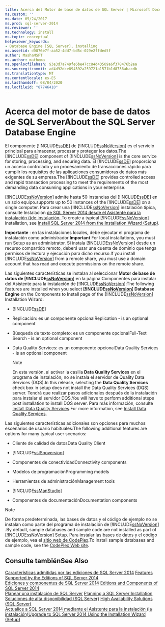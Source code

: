 ```yaml
---
title: Acerca del Motor de base de datos de SQL Server | Microsoft Docs
ms.custom: ''
ms.date: 05/24/2017
ms.prod: sql-server-2014
ms.reviewer: ''
ms.technology: install
ms.topic: conceptual
helpviewer_keywords:
- Database Engine [SQL Server], installing
ms.assetid: d0876e7f-aa52-4dd7-bd5c-029e2ffded5f
author: MashaMSFT
ms.author: mathoma
ms.openlocfilehash: 93e3d7a749fe6be47cc84d43509a6f378476b2ea
ms.sourcegitcommit: ad4d92dce894592a259721a1571b1d8736abacdb
ms.translationtype: MT
ms.contentlocale: es-ES
ms.lasthandoff: 08/04/2020
ms.locfileid: "87746410"
---
```

# <a name="about-the-sql-server-database-engine"></a><span data-ttu-id="d86d3-102">Acerca del motor de base de datos de SQL Server</span><span class="sxs-lookup"><span data-stu-id="d86d3-102">About the SQL Server Database Engine</span></span>
  <span data-ttu-id="d86d3-103">El componente [!INCLUDE[ssDE](../../includes/ssde-md.md)] de [!INCLUDE[ssNoVersion](../../includes/ssnoversion-md.md)] es el servicio principal para almacenar, procesar y proteger los datos.</span><span class="sxs-lookup"><span data-stu-id="d86d3-103">The [!INCLUDE[ssDE](../../includes/ssde-md.md)] component of [!INCLUDE[ssNoVersion](../../includes/ssnoversion-md.md)] is the core service for storing, processing, and securing data.</span></span> <span data-ttu-id="d86d3-104">El [!INCLUDE[ssDE](../../includes/ssde-md.md)] proporciona un acceso controlado y un procesamiento de transacciones rápido para cumplir los requisitos de las aplicaciones consumidoras de datos más exigentes de su empresa.</span><span class="sxs-lookup"><span data-stu-id="d86d3-104">The [!INCLUDE[ssDE](../../includes/ssde-md.md)] provides controlled access and rapid transaction processing to meet the requirements of the most demanding data consuming applications in your enterprise.</span></span>  
  
 [!INCLUDE[ssNoVersion](../../includes/ssnoversion-md.md)] <span data-ttu-id="d86d3-105">admite hasta 50 instancias del [!INCLUDE[ssDE](../../includes/ssde-md.md)] en un solo equipo.</span><span class="sxs-lookup"><span data-stu-id="d86d3-105">supports up to 50 instances of the [!INCLUDE[ssDE](../../includes/ssde-md.md)] on a single computer.</span></span> <span data-ttu-id="d86d3-106">Para crear una [!INCLUDE[ssNoVersion](../../includes/ssnoversion-md.md)] instalación típica, consulte Instalación [de SQL Server 2014 desde el Asistente para la instalación &#40;&#41;de instalación ](install-sql-server-from-the-installation-wizard-setup.md).</span><span class="sxs-lookup"><span data-stu-id="d86d3-106">To create a typical [!INCLUDE[ssNoVersion](../../includes/ssnoversion-md.md)] installation, see [Install SQL Server 2014 from the Installation Wizard &#40;Setup&#41;](install-sql-server-from-the-installation-wizard-setup.md).</span></span>  
  
 <span data-ttu-id="d86d3-107">**Importante** : en las instalaciones locales, debe ejecutar el programa de instalación como administrador.</span><span class="sxs-lookup"><span data-stu-id="d86d3-107">**Important** For local installations, you must run Setup as an administrator.</span></span> <span data-ttu-id="d86d3-108">Si instala [!INCLUDE[ssNoVersion](../../includes/ssnoversion-md.md)] desde un recurso compartido remoto, deberá usar una cuenta de dominio que tenga permisos de lectura y ejecución para dicho recurso.</span><span class="sxs-lookup"><span data-stu-id="d86d3-108">If you install [!INCLUDE[ssNoVersion](../../includes/ssnoversion-md.md)] from a remote share, you must use a domain account that has read and execute permissions on the remote share.</span></span>  
  
 <span data-ttu-id="d86d3-109">Las siguientes características se instalan al seleccionar **Motor de base de datos de [!INCLUDE[ssNoVersion](../../includes/ssnoversion-md.md)]** en la página Componentes para instalar del Asistente para la instalación de [!INCLUDE[ssNoVersion](../../includes/ssnoversion-md.md)]:</span><span class="sxs-lookup"><span data-stu-id="d86d3-109">The following features are installed when you select **[!INCLUDE[ssNoVersion](../../includes/ssnoversion-md.md)] Database Engine** on the Components to Install page of the [!INCLUDE[ssNoVersion](../../includes/ssnoversion-md.md)] Installation Wizard:</span></span>  
  
-   [!INCLUDE[ssDE](../../includes/ssde-md.md)]  
  
-   <span data-ttu-id="d86d3-110">Replicación: es un componente opcional</span><span class="sxs-lookup"><span data-stu-id="d86d3-110">Replication - is an optional component</span></span>  
  
-   <span data-ttu-id="d86d3-111">Búsqueda de texto completo: es un componente opcional</span><span class="sxs-lookup"><span data-stu-id="d86d3-111">Full-Text Search - is an optional component</span></span>  
  
-   <span data-ttu-id="d86d3-112">Data Quality Services: es un componente opcional</span><span class="sxs-lookup"><span data-stu-id="d86d3-112">Data Quality Services - is an optional component</span></span>  
  
    > [!NOTE]  
    >  <span data-ttu-id="d86d3-113">En esta versión, al activar la casilla **Data Quality Services** en el programa de instalación, no se instala el servidor de Quality Data Services (DQS).</span><span class="sxs-lookup"><span data-stu-id="d86d3-113">In this release, selecting the **Data Quality Services** check box in setup does not install the Data Quality Services (DQS) server.</span></span> <span data-ttu-id="d86d3-114">Tendrá que realizar pasos adicionales después de la instalación para instalar el servidor DQS.</span><span class="sxs-lookup"><span data-stu-id="d86d3-114">You will have to perform additional steps post installation to install DQS server.</span></span> <span data-ttu-id="d86d3-115">Para más información, consulte [Install Data Quality Services](../../data-quality-services/install-windows/install-data-quality-services.md).</span><span class="sxs-lookup"><span data-stu-id="d86d3-115">For more information, see [Install Data Quality Services](../../data-quality-services/install-windows/install-data-quality-services.md).</span></span>  
  
 <span data-ttu-id="d86d3-116">Las siguientes características adicionales son opciones para muchos escenarios de usuario habituales:</span><span class="sxs-lookup"><span data-stu-id="d86d3-116">The following additional features are options for many typical user scenarios:</span></span>  
  
-   <span data-ttu-id="d86d3-117">Cliente de calidad de datos</span><span class="sxs-lookup"><span data-stu-id="d86d3-117">Data Quality Client</span></span>  
  
-   [!INCLUDE[ssISnoversion](../../includes/ssisnoversion-md.md)]  
  
-   <span data-ttu-id="d86d3-118">Componentes de conectividad</span><span class="sxs-lookup"><span data-stu-id="d86d3-118">Connectivity components</span></span>  
  
-   <span data-ttu-id="d86d3-119">Modelos de programación</span><span class="sxs-lookup"><span data-stu-id="d86d3-119">Programming models</span></span>  
  
-   <span data-ttu-id="d86d3-120">Herramientas de administración</span><span class="sxs-lookup"><span data-stu-id="d86d3-120">Management tools</span></span>  
  
-   [!INCLUDE[ssManStudio](../../includes/ssmanstudio-md.md)]  
  
-   <span data-ttu-id="d86d3-121">Componentes de documentación</span><span class="sxs-lookup"><span data-stu-id="d86d3-121">Documentation components</span></span>  
  
> [!NOTE]  
>  <span data-ttu-id="d86d3-122">De forma predeterminada, las bases de datos y el código de ejemplo no se instalan como parte del programa de instalación de [!INCLUDE[ssNoVersion](../../includes/ssnoversion-md.md)] .</span><span class="sxs-lookup"><span data-stu-id="d86d3-122">By default, sample databases and sample code are not installed as part of [!INCLUDE[ssNoVersion](../../includes/ssnoversion-md.md)] Setup.</span></span> <span data-ttu-id="d86d3-123">Para instalar las bases de datos y el código de ejemplo, vea el [sitio web de CodePlex](https://go.microsoft.com/fwlink/?LinkId=87843).</span><span class="sxs-lookup"><span data-stu-id="d86d3-123">To install sample databases and sample code, see the [CodePlex Web site](https://go.microsoft.com/fwlink/?LinkId=87843).</span></span>  
  
## <a name="see-also"></a><span data-ttu-id="d86d3-124">Consulte también</span><span class="sxs-lookup"><span data-stu-id="d86d3-124">See Also</span></span>  
 <span data-ttu-id="d86d3-125">[Características admitidas por las ediciones de SQL Server 2014](../../getting-started/features-supported-by-the-editions-of-sql-server-2014.md) </span><span class="sxs-lookup"><span data-stu-id="d86d3-125">[Features Supported by the Editions of SQL Server 2014](../../getting-started/features-supported-by-the-editions-of-sql-server-2014.md) </span></span>  
 <span data-ttu-id="d86d3-126">[Ediciones y componentes de SQL Server 2014](../../sql-server/editions-and-components-of-sql-server-2016.md) </span><span class="sxs-lookup"><span data-stu-id="d86d3-126">[Editions and Components of SQL Server 2014](../../sql-server/editions-and-components-of-sql-server-2016.md) </span></span>  
 <span data-ttu-id="d86d3-127">[Planear una instalación de SQL Server](../../sql-server/install/planning-a-sql-server-installation.md) </span><span class="sxs-lookup"><span data-stu-id="d86d3-127">[Planning a SQL Server Installation](../../sql-server/install/planning-a-sql-server-installation.md) </span></span>  
 <span data-ttu-id="d86d3-128">[Soluciones de alta disponibilidad &#40;SQL Server&#41;](../../sql-server/failover-clusters/high-availability-solutions-sql-server.md) </span><span class="sxs-lookup"><span data-stu-id="d86d3-128">[High Availability Solutions &#40;SQL Server&#41;](../../sql-server/failover-clusters/high-availability-solutions-sql-server.md) </span></span>  
 [<span data-ttu-id="d86d3-129">Actualice a SQL Server 2014 mediante el Asistente para la instalación &#40;la instalación&#41;</span><span class="sxs-lookup"><span data-stu-id="d86d3-129">Upgrade to SQL Server 2014 Using the Installation Wizard &#40;Setup&#41;</span></span>](upgrade-sql-server-using-the-installation-wizard-setup.md)  
  
  
